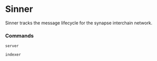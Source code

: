 # Sinner

Sinner tracks the message lifecycle for the synapse interchain network.

### Commands
``
server
``

``
indexer
``
